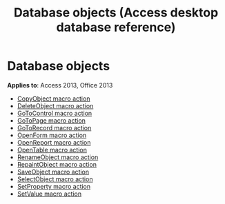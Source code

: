 ﻿---
title: Database objects (Access desktop database reference)
TOCTitle: Database objects
ms:assetid: 7356a454-238a-4c16-b33c-d0c9385cfc9c
ms:mtpsurl: https://msdn.microsoft.com/library/Dn161006(v=office.15)
ms:contentKeyID: 52072968
ms.date: 09/18/2015
mtps_version: v=office.15
---

# Database objects

**Applies to**: Access 2013, Office 2013

- [CopyObject macro action](copyobject-macro-action.md)
- [DeleteObject macro action](deleteobject-macro-action.md)
- [GoToControl macro action](gotocontrol-macro-action.md)
- [GoToPage macro action](gotopage-macro-action.md)
- [GoToRecord macro action](gotorecord-macro-action.md)
- [OpenForm macro action](openform-macro-action.md)
- [OpenReport macro action](openreport-macro-action.md)
- [OpenTable macro action](opentable-macro-action.md)
- [RenameObject macro action](renameobject-macro-action.md)
- [RepaintObject macro action](repaintobject-macro-action.md)
- [SaveObject macro action](saveobject-macro-action.md)
- [SelectObject macro action](selectobject-macro-action.md)
- [SetProperty macro action](setproperty-macro-action.md)
- [SetValue macro action](setvalue-macro-action.md)


